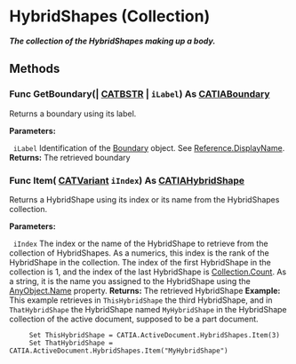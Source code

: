 # HybridShapes (Collection)

**_The collection of the HybridShapes making up a body._**

## Methods

### Func **GetBoundary**(| [CATBSTR](../System/typedef_CATBSTR_8129.md) | `iLabel`) As [CATIABoundary](../MecModInterfaces/interface_Boundary_14542.md)

   Returns a boundary using its label.

**Parameters:**

` iLabel`      Identification of the
[Boundary](../MecModInterfaces/interface_Boundary_14542.md) object. See [Reference.DisplayName](../InfInterfaces/interface_Reference_17481.htm#DisplayName).  **Returns:**      The retrieved boundary  
### Func **Item**( [CATVariant](../System/typedef_CATVariant_20656.md)  `iIndex`) As [CATIAHybridShape](../MecModInterfaces/interface_HybridShape_25589.md)

   Returns a HybridShape using its index or its name from the HybridShapes collection.

**Parameters:**

` iIndex`      The index or the name of the HybridShape to retrieve from the collection of HybridShapes. As a numerics, this index is the rank of the HybridShape in the collection. The index of the first HybridShape in the collection is 1, and the index of the last HybridShape is
[Collection.Count](../System/interface_Collection_22150.htm#Count). As a string, it is the name you assigned to the HybridShape using the [AnyObject.Name](../System/interface_AnyObject_17321.htm#Name) property.  **Returns:**      The retrieved HybridShape  **Example:**      This example retrieves in `ThisHybridShape` the third HybridShape, and in `ThatHybridShape` the HybridShape named `MyHybridShape` in the HybridShape collection of the active document, supposed to be a part document.

```VBScript
     Set ThisHybridShape = CATIA.ActiveDocument.HybridShapes.Item(3)
     Set ThatHybridShape = CATIA.ActiveDocument.HybridShapes.Item("MyHybridShape")

```